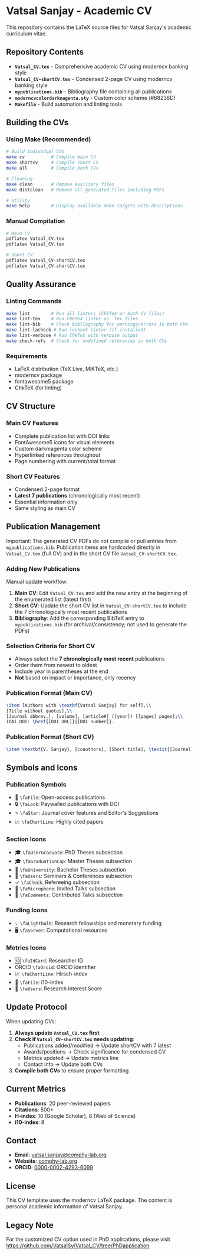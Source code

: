 # Vatsal Sanjay - Academic CV

This repository contains the LaTeX source files for Vatsal Sanjay's academic curriculum vitae.

## Repository Contents

- **`Vatsal_CV.tex`** - Comprehensive academic CV using moderncv banking style
- **`Vatsal_CV-shortCV.tex`** - Condensed 2-page CV using moderncv banking style
- **`mypublications.bib`** - Bibliography file containing all publications
- **`moderncvcolordarkmagenta.sty`** - Custom color scheme (#68236D)
- **`Makefile`** - Build automation and linting tools

## Building the CVs

### Using Make (Recommended)

```bash
# Build individual CVs
make cv          # Compile main CV
make shortcv     # Compile short CV
make all         # Compile both CVs

# Cleaning
make clean       # Remove auxiliary files
make distclean   # Remove all generated files including PDFs

# Utility
make help        # Display available make targets with descriptions
```

### Manual Compilation

```bash
# Main CV
pdflatex Vatsal_CV.tex
pdflatex Vatsal_CV.tex

# Short CV
pdflatex Vatsal_CV-shortCV.tex
pdflatex Vatsal_CV-shortCV.tex
```

## Quality Assurance

### Linting Commands

```bash
make lint        # Run all linters (ChkTeX on both CV files)
make lint-tex    # Run ChkTeX linter on .tex files
make lint-bib    # Check bibliography for warnings/errors in both CVs
make lint-lacheck # Run lacheck linter (if installed)
make lint-verbose # Run ChkTeX with verbose output
make check-refs  # Check for undefined references in both CVs
```

### Requirements

- LaTeX distribution (TeX Live, MiKTeX, etc.)
- moderncv package
- fontawesome5 package
- ChkTeX (for linting)

## CV Structure

### Main CV Features

- Complete publication list with DOI links
- FontAwesome5 icons for visual elements
- Custom darkmagenta color scheme
- Hyperlinked references throughout
- Page numbering with current/total format

### Short CV Features

- Condensed 2-page format
- **Latest 7 publications** (chronologically most recent)
- Essential information only
- Same styling as main CV

## Publication Management

Important: The generated CV PDFs do not compile or pull entries from `mypublications.bib`. Publication items are hardcoded directly in `Vatsal_CV.tex` (full CV) and in the short CV file `Vatsal_CV-shortCV.tex`.

### Adding New Publications

Manual update workflow:

1. **Main CV**: Edit `Vatsal_CV.tex` and add the new entry at the beginning of the enumerated list (latest first)
2. **Short CV**: Update the short CV list in `Vatsal_CV-shortCV.tex` to include the 7 chronologically most recent publications
3. **Bibliography**: Add the corresponding BibTeX entry to `mypublications.bib` (for archival/consistency; not used to generate the PDFs)

### Selection Criteria for Short CV

- Always select the **7 chronologically most recent** publications
- Order them from newest to oldest
- Include year in parentheses at the end
- **Not** based on impact or importance, only recency

### Publication Format (Main CV)

```latex
\item [Authors with \textbf{Vatsal Sanjay} for self],\\
[Title without quotes],\\
[Journal abbrev.], [volume], [article#] ([year]) [[pages] pages];\\
(OA) DOI: \href{[DOI URL]}{[DOI number]}.
```

### Publication Format (Short CV)

```latex
\item \textbf{V. Sanjay}, [coauthors], [Short title], \textit{[Journal]} [volume], [article] ([year]).
```

## Symbols and Icons

### Publication Symbols

- 📄 `\faFile`: Open-access publications
- 🔒 `\faLock`: Paywalled publications with DOI
- ⭐ `\faStar`: Journal cover features and Editor's Suggestions
- 📈 `\faChartLine`: Highly cited papers

### Section Icons

- 🎓 `\faUserGraduate`: PhD Theses subsection
- 🎓 `\faGraduationCap`: Master Theses subsection
- 🏫 `\faUniversity`: Bachelor Theses subsection
- 👥 `\faUsers`: Seminars & Conferences subsection
- ✓ `\faCheck`: Refereeing subsection
- 🎤 `\faMicrophone`: Invited Talks subsection
- 💬 `\faComments`: Contributed Talks subsection

### Funding Icons

- 💡 `\faLightbulb`: Research fellowships and monetary funding
- 🖥️ `\faServer`: Computational resources

### Metrics Icons

- 🆔 `\faIdCard`: Researcher ID
- ORCID `\faOrcid`: ORCID identifier
- 📈 `\faChartLine`: Hirsch-index
- 📄 `\faFile`: i10-index
- 👥 `\faUsers`: Research Interest Score

## Update Protocol

When updating CVs:

1. **Always update `Vatsal_CV.tex` first**
2. **Check if `Vatsal_CV-shortCV.tex` needs updating**:
   - Publications added/modified → Update shortCV with 7 latest
   - Awards/positions → Check significance for condensed CV
   - Metrics updated → Update metrics line
   - Contact info → Update both CVs
3. **Compile both CVs** to ensure proper formatting

## Current Metrics

- **Publications**: 20 peer-reviewed papers
- **Citations**: 500+
- **H-index**: 10 (Google Scholar), 8 (Web of Science)
- **i10-index**: 8

## Contact

- **Email**: <vatsal.sanjay@comphy-lab.org>
- **Website**: [comphy-lab.org](https://comphy-lab.org)
- **ORCID**: [0000-0002-4293-6099](https://orcid.org/0000-0002-4293-6099)

## License

This CV template uses the moderncv LaTeX package. The content is personal academic information of Vatsal Sanjay.

## Legacy Note

For the customized CV option used in PhD applications, please visit <https://github.com/VatsalSy/Vatsal_CV/tree/PhDapplication>
